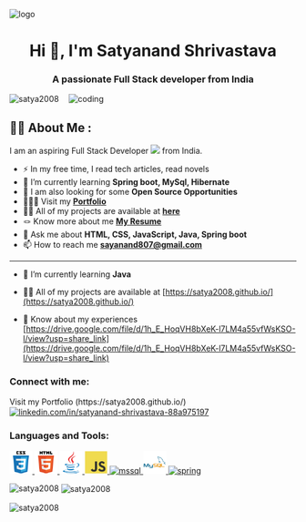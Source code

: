 ![logo](https://github.com/Satya2008/Satya2008/blob/main/Blue%20Yellow%20Futuristic%20Virtual%20Technology%20Blog%20Banner%20(1).png)
<h1 align="center">Hi 👋, I'm Satyanand Shrivastava</h1>
<h3 align="center">A passionate Full Stack developer from India</h3>
<img align = "right" alt="coding" width="400" src="https://media0.giphy.com/media/qgQUggAC3Pfv687qPC/giphy.gif">

<p align="left"> <img src="https://komarev.com/ghpvc/?username=satya2008&label=Profile%20views&color=0e75b6&style=flat" alt="satya2008" /> </p>


   ## :man_technologist: About Me :
I am an aspiring Full Stack Developer <img src="https://media.giphy.com/media/WUlplcMpOCEmTGBtBW/giphy.gif" width="30"> from India.

- :zap: In my free time, I read tech articles, read novels
- 🌱 I’m currently learning **Spring boot, MySql, Hibernate**
- 👯 I am also looking for some **Open Source Opportunities**
- 👨🏻‍🎓 Visit my **[Portfolio](https://Satya2008.github.io/)**
- 👨‍💻 All of my projects are available at **[here](https://github.com/Satya2008?tab=repositories)**
- 🪢 Know more about me **[My Resume](https://drive.google.com/file/d/1h_E_HoqVH8bXeK-l7LM4a55vfWsKSO-l/view?usp=sharing)**
-  💬 Ask me about **HTML, CSS, JavaScript, Java, Spring boot**
- 📫 How to reach me **sayanand807@gmail.com**

---



- 🌱 I’m currently learning **Java**

- 👨‍💻 All of my projects are available at [https://satya2008.github.io/](https://satya2008.github.io/)

- 📄 Know about my experiences [https://drive.google.com/file/d/1h_E_HoqVH8bXeK-l7LM4a55vfWsKSO-l/view?usp=share_link](https://drive.google.com/file/d/1h_E_HoqVH8bXeK-l7LM4a55vfWsKSO-l/view?usp=share_link)

<h3 align="left">Connect with me:</h3>
<p align="left">
  Visit my Portfolio (https://satya2008.github.io/)
<a href="https://linkedin.com/in/linkedin.com/in/satyanand-shrivastava-88a975197" target="blank"><img align="center" 
                                                                                                      src="linkedin.com/in/satyanand-shrivastava-88a975197"
                                                                                                      alt="linkedin.com/in/satyanand-shrivastava-88a975197" height="30" width="40" /></a>
</p>

<h3 align="left">Languages and Tools:</h3>
<p align="left"> <a href="https://www.w3schools.com/css/" target="_blank" rel="noreferrer"> <img src="https://raw.githubusercontent.com/devicons/devicon/master/icons/css3/css3-original-wordmark.svg" alt="css3" width="40" height="40"/> </a> <a href="https://www.w3.org/html/" target="_blank" rel="noreferrer"> <img src="https://raw.githubusercontent.com/devicons/devicon/master/icons/html5/html5-original-wordmark.svg" alt="html5" width="40" height="40"/> </a> <a href="https://www.java.com" target="_blank" rel="noreferrer"> <img src="https://raw.githubusercontent.com/devicons/devicon/master/icons/java/java-original.svg" alt="java" width="40" height="40"/> </a> <a href="https://developer.mozilla.org/en-US/docs/Web/JavaScript" target="_blank" rel="noreferrer"> <img src="https://raw.githubusercontent.com/devicons/devicon/master/icons/javascript/javascript-original.svg" alt="javascript" width="40" height="40"/> </a> <a href="https://www.microsoft.com/en-us/sql-server" target="_blank" rel="noreferrer"> <img src="https://www.svgrepo.com/show/303229/microsoft-sql-server-logo.svg" alt="mssql" width="40" height="40"/> </a> <a href="https://www.mysql.com/" target="_blank" rel="noreferrer"> <img src="https://raw.githubusercontent.com/devicons/devicon/master/icons/mysql/mysql-original-wordmark.svg" alt="mysql" width="40" height="40"/> </a> <a href="https://spring.io/" target="_blank" rel="noreferrer"> <img src="https://www.vectorlogo.zone/logos/springio/springio-icon.svg" alt="spring" width="40" height="40"/> </a> </p>

<p><img align="left" src="https://github-readme-stats.vercel.app/api/top-langs?username=satya2008&show_icons=true&locale=en&layout=compact" alt="satya2008" /></p>

<p>&nbsp;<img align="center" src="https://github-readme-stats.vercel.app/api?username=satya2008&show_icons=true&locale=en" alt="satya2008" /></p>

<p><img align="center" src="https://github-readme-streak-stats.herokuapp.com/?user=satya2008&" alt="satya2008" /></p>
